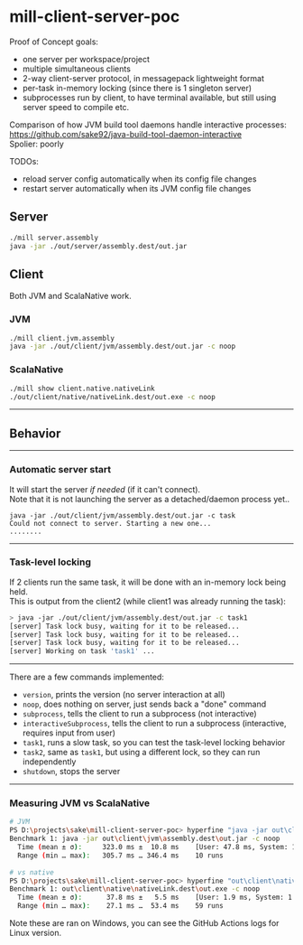 # mill-client-server-poc

Proof of Concept goals:
- one server per workspace/project
- multiple simultaneous clients
- 2-way client-server protocol, in messagepack lightweight format
- per-task in-memory locking (since there is 1 singleton server)
- subprocesses run by client, to have terminal available, but still using server speed to compile etc.

Comparison of how JVM build tool daemons handle interactive processes:  
https://github.com/sake92/java-build-tool-daemon-interactive  
Spolier: poorly

TODOs:
- reload server config automatically when its config file changes
- restart server automatically when its JVM config file changes

## Server 

```sh
./mill server.assembly
java -jar ./out/server/assembly.dest/out.jar
```

## Client

Both JVM and ScalaNative work.

### JVM
```sh
./mill client.jvm.assembly
java -jar ./out/client/jvm/assembly.dest/out.jar -c noop
```

### ScalaNative
```sh
./mill show client.native.nativeLink
./out/client/native/nativeLink.dest/out.exe -c noop
```

---
## Behavior

---
### Automatic server start
It will start the server *if needed* (if it can't connect).  
Note that it is not launching the server as a detached/daemon process yet..
```
java -jar ./out/client/jvm/assembly.dest/out.jar -c task
Could not connect to server. Starting a new one...
........
```

---
### Task-level locking
If 2 clients run the same task, it will be done with an in-memory lock being held.  
This is output from the client2 (while client1 was already running the task):
```sh
> java -jar ./out/client/jvm/assembly.dest/out.jar -c task1
[server] Task lock busy, waiting for it to be released...
[server] Task lock busy, waiting for it to be released...
[server] Task lock busy, waiting for it to be released...
[server] Working on task 'task1' ...
```


---
There are a few commands implemented:
- `version`, prints the version (no server interaction at all)
- `noop`, does nothing on server, just sends back a "done" command
- `subprocess`, tells the client to run a subprocess (not interactive)
- `interactiveSubprocess`, tells the client to run a subprocess (interactive, requires input from user)
- `task1`, runs a slow task, so you can test the task-level locking behavior
- `task2`, same as `task1`, but using a different lock, so they can run independently
- `shutdown`, stops the server

----

### Measuring JVM vs ScalaNative

```sh
# JVM
PS D:\projects\sake\mill-client-server-poc> hyperfine "java -jar out\client\jvm\assembly.dest\out.jar -c noop"
Benchmark 1: java -jar out\client\jvm\assembly.dest\out.jar -c noop
  Time (mean ± σ):     323.0 ms ±  10.8 ms    [User: 47.8 ms, System: 11.9 ms]
  Range (min … max):   305.7 ms … 346.4 ms    10 runs
  
# vs native
PS D:\projects\sake\mill-client-server-poc> hyperfine "out\client\native\nativeLink.dest\out.exe -c noop"
Benchmark 1: out\client\native\nativeLink.dest\out.exe -c noop
  Time (mean ± σ):      37.8 ms ±   5.5 ms    [User: 1.9 ms, System: 1.8 ms]
  Range (min … max):    27.1 ms …  53.4 ms    59 runs
```

Note these are ran on Windows, you can see the GitHub Actions logs for Linux version.
